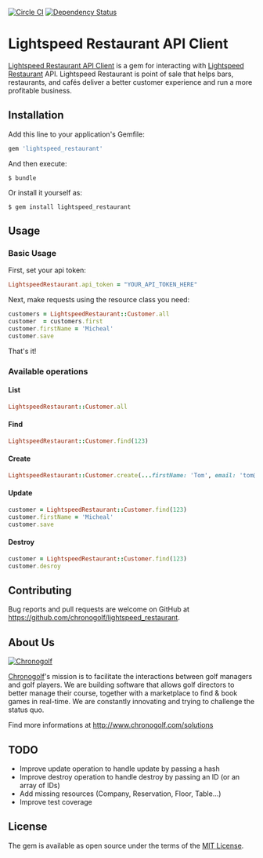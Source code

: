 [![Circle CI](https://circleci.com/gh/chronogolf/lightspeed_restaurant.svg?style=shield&circle-token=94ebc6c7495f5c0bbf9f6a89526395306f223b7e)](https://circleci.com/gh/chronogolf/lightspeed_restaurant) [![Dependency Status](https://gemnasium.com/97099eaf969214667ab4e212a1a4c7fe.svg)](https://gemnasium.com/chronogolf/lightspeed_restaurant)

# Lightspeed Restaurant API Client

[Lightspeed Restaurant API Client](https://github.com/chronogolf/lightspeed_restaurant) is a gem for interacting with [Lightspeed Restaurant](https://www.lightspeedhq.com/products/restaurant/) API. 
Lightspeed Restaurant is point of sale that helps bars, restaurants, and cafés deliver a better customer experience and run a more profitable business.

## Installation

Add this line to your application's Gemfile:

```ruby
gem 'lightspeed_restaurant'
```

And then execute:

    $ bundle

Or install it yourself as:

    $ gem install lightspeed_restaurant

## Usage

### Basic Usage

First, set your api token:
```ruby
LightspeedRestaurant.api_token = "YOUR_API_TOKEN_HERE"
```
Next, make requests using the resource class you need:
```ruby
customers = LightspeedRestaurant::Customer.all
customer  = customers.first
customer.firstName = 'Micheal'
customer.save
```
That's it!

### Available operations

#### List

```ruby
LightspeedRestaurant::Customer.all
```

#### Find
```ruby
LightspeedRestaurant::Customer.find(123)
```

#### Create
```ruby
LightspeedRestaurant::Customer.create(...firstName: 'Tom', email: 'tom@brady.com'...)
```

#### Update
```ruby
customer = LightspeedRestaurant::Customer.find(123)
customer.firstName = 'Micheal'
customer.save
```

#### Destroy
```ruby
customer = LightspeedRestaurant::Customer.find(123)
customer.desroy
```

## Contributing

Bug reports and pull requests are welcome on GitHub at https://github.com/chronogolf/lightspeed_restaurant.

## About Us
[![Chronogolf][crest]](http://www.chronogolf.com)

[Chronogolf](http://www.chronogolf.com)'s mission is to facilitate the interactions between golf managers and golf players. We are building software that allows golf directors to better manage their course, together with a marketplace to find & book games in real-time. We are constantly innovating and trying to challenge the status quo.

Find more informations at http://www.chronogolf.com/solutions

## TODO
- Improve update operation to handle update by passing a hash
- Improve destroy operation to handle destroy by passing an ID (or an array of IDs)
- Add missing resources (Company, Reservation, Floor, Table...)
- Improve test coverage

## License

The gem is available as open source under the terms of the [MIT License](http://opensource.org/licenses/MIT).

[crest]: https://d2gn4xht817m0g.cloudfront.net/p/product_screenshots/images/original/000/614/797/614797-f3db0c404af118f18f765c51e9be9a44dda57875.png?1447183798
